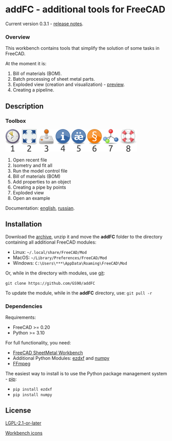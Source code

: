 # addFC - additional tools for FreeCAD

Current version 0.3.1 - [release notes](changelog.md).


### Overview

This workbench contains tools that simplify the solution of some tasks in FreeCAD.

At the moment it is:

1. Bill of materials (BOM).
2. Batch processing of sheet metal parts.
3. Exploded view (creation and visualization) - [preview](https://youtu.be/G9eikdejY6g).
4. Creating a pipeline.


## Description

### Toolbox

![](repo/doc/icon.png)

1. Open recent file
2. Isometry and fit all
3. Run the model control file
4. Bill of materials (BOM)
5. Add properties to an object
6. Creating a pipe by points
7. Exploded view
8. Open an example

Documentation: [english](documentation_EN.md), [russian](documentation_RU.md).

## Installation

Download the [archive](https://github.com/GS90/addFC/archive/main.zip), unzip it and move the __addFC__ folder to the directory containing all additional FreeCAD modules:

* Linux: `~/.local/share/FreeCAD/Mod`
* MacOS: `~/Library/Preferences/FreeCAD/Mod`
* Windows: `C:\Users\***\AppData\Roaming\FreeCAD\Mod`

Or, while in the directory with modules, use [git](https://git-scm.com):

`git clone https://github.com/GS90/addFC`

To update the module, while in the __addFC__ directory, use:
`git pull -r`


### Dependencies

Requirements:

* FreeCAD >= 0.20
* Python >= 3.10

For full functionality, you need:

* [FreeCAD SheetMetal Workbench](https://github.com/shaise/FreeCAD_SheetMetal)
* Additional Python Modules: [ezdxf](https://pypi.org/project/ezdxf) and [numpy](https://pypi.org/project/numpy)
* [FFmpeg](https://ffmpeg.org)

The easiest way to install is to use the Python package management system - [pip](https://en.wikipedia.org/wiki/Pip_(package_manager)):

* `pip install ezdxf`
* `pip install numpy`


## License

[LGPL-2.1-or-later](LICENSE)

[Workbench icons](https://en.wikipedia.org/wiki/Tango_Desktop_Project)
